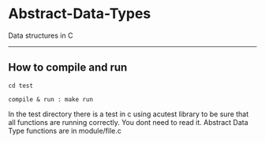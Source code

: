 # Abstract-Data-Types
Data structures in C

--------------------------------
How to compile and run
--------------------------------

    cd test

    compile & run : make run
    
In the test directory there is a test in c using acutest library to be sure that all functions are running correctly. You dont need to read it. Abstract Data Type functions are in module/file.c 
